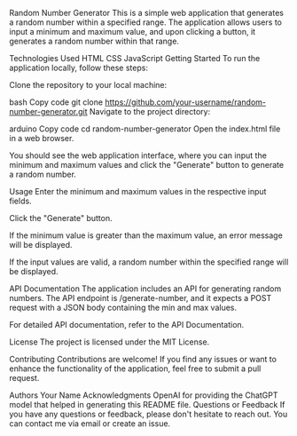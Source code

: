 Random Number Generator
This is a simple web application that generates a random number within a specified range. The application allows users to input a minimum and maximum value, and upon clicking a button, it generates a random number within that range.

Technologies Used
HTML
CSS
JavaScript
Getting Started
To run the application locally, follow these steps:

Clone the repository to your local machine:

bash
Copy code
git clone https://github.com/your-username/random-number-generator.git
Navigate to the project directory:

arduino
Copy code
cd random-number-generator
Open the index.html file in a web browser.

You should see the web application interface, where you can input the minimum and maximum values and click the "Generate" button to generate a random number.

Usage
Enter the minimum and maximum values in the respective input fields.

Click the "Generate" button.

If the minimum value is greater than the maximum value, an error message will be displayed.

If the input values are valid, a random number within the specified range will be displayed.

API Documentation
The application includes an API for generating random numbers. The API endpoint is /generate-number, and it expects a POST request with a JSON body containing the min and max values.

For detailed API documentation, refer to the API Documentation.

License
The project is licensed under the MIT License.

Contributing
Contributions are welcome! If you find any issues or want to enhance the functionality of the application, feel free to submit a pull request.

Authors
Your Name
Acknowledgments
OpenAI for providing the ChatGPT model that helped in generating this README file.
Questions or Feedback
If you have any questions or feedback, please don't hesitate to reach out. You can contact me via email or create an issue.
